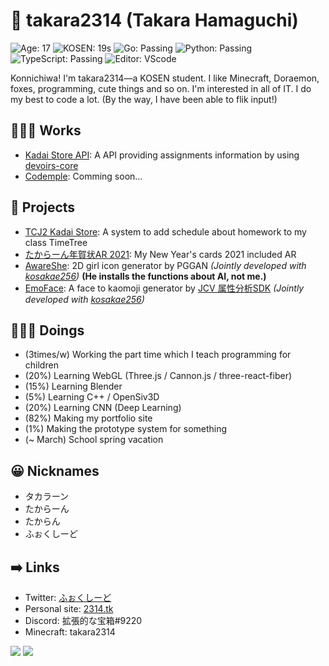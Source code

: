 # 🦊 takara2314 (Takara Hamaguchi)
![Age: 17](https://img.shields.io/badge/Age-17-yellow?style=for-the-badge)
![KOSEN: 19s](https://img.shields.io/badge/KOSEN-19s-green?style=for-the-badge)
![Go: Passing](https://img.shields.io/badge/Go-passing-00ADD8?style=for-the-badge)
![Python: Passing](https://img.shields.io/badge/Python-passing-3572A5?style=for-the-badge)
![TypeScript: Passing](https://img.shields.io/badge/TypeScript-passing-2B7489?style=for-the-badge)
![Editor: VScode](https://img.shields.io/badge/Editor-VScode-0078D4?style=for-the-badge)

Konnichiwa! I'm takara2314—a KOSEN student. I like Minecraft, Doraemon, foxes, programming, cute things and so on. I'm interested in all of IT. I do my best to code a lot. (By the way, I have been able to flik input!)

## 👨🏽‍💻 Works
- [Kadai Store API](https://github.com/takara2314/kadai-store-api): A API providing assignments information by using [devoirs-core](https://github.com/approvers/devoirs-core)
- [Codemple](https://github.com/codemple): Comming soon...

## 📃 Projects
- [TCJ2 Kadai Store](https://github.com/takara2314/tcj2-kadai-store): A system to add schedule about homework to my class TimeTree
- [たからーん年賀状AR 2021](https://github.com/takara2314/nenga2021): My New Year's cards 2021 included AR
- [AwareShe](https://github.com/takara2314/awareshe): 2D girl icon generator by PGGAN _(Jointly developed with [kosakae256](https://github.com/kosakae256))_ **(He installs the functions about AI, not me.)**
- [EmoFace](https://github.com/kosakae256/EmoFace): A face to kaomoji generator by [JCV 属性分析SDK](https://www.japancv.co.jp/solutions/insight_sdk/) _(Jointly developed with [kosakae256](https://github.com/kosakae256))_

## 👨🏽‍🔬 Doings
- (3times/w) Working the part time which I teach programming for children
- (20%) Learning WebGL (Three.js / Cannon.js / three-react-fiber)
- (15%) Learning Blender
- (5%) Learning C++ / OpenSiv3D
- (20%) Learning CNN (Deep Learning)
- (82%) Making my portfolio site
- (1%) Making the prototype system for something
- (~ March) School spring vacation

## 😀 Nicknames
- タカラーン
- たからーん
- たからん
- ふぉくしーど

## ➡️ Links
- Twitter: [ふぉくしーど](https://twitter.com/takara2314)
- Personal site: [2314.tk](https://2314.tk/)
- Discord: 拡張的な宝箱#9220
- Minecraft: takara2314

<a><img src="https://github-readme-stats.vercel.app/api?username=takara2314&count_private=true&show_icons=true&line_height=40&title_color=00ADD8&icon_color=00ADD8" /></a>
<a><img src="https://github-readme-stats.vercel.app/api/top-langs/?username=takara2314&title_color=00ADD8" /></a>

